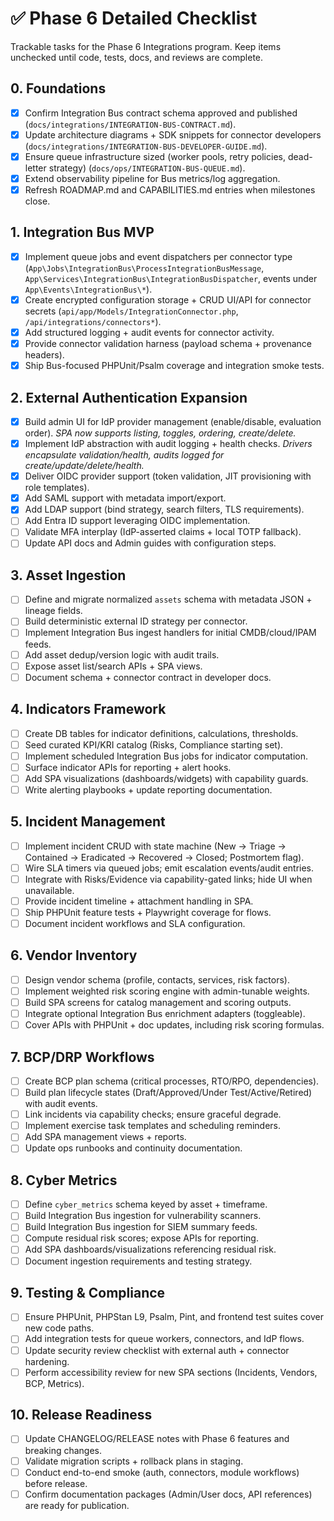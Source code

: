 # ✅ Phase 6 Detailed Checklist

Trackable tasks for the Phase 6 Integrations program. Keep items unchecked until code, tests, docs, and reviews are complete.

## 0. Foundations
- [x] Confirm Integration Bus contract schema approved and published (`docs/integrations/INTEGRATION-BUS-CONTRACT.md`).
- [x] Update architecture diagrams + SDK snippets for connector developers (`docs/integrations/INTEGRATION-BUS-DEVELOPER-GUIDE.md`).
- [x] Ensure queue infrastructure sized (worker pools, retry policies, dead-letter strategy) (`docs/ops/INTEGRATION-BUS-QUEUE.md`).
- [x] Extend observability pipeline for Bus metrics/log aggregation.
- [x] Refresh ROADMAP.md and CAPABILITIES.md entries when milestones close.

## 1. Integration Bus MVP
- [x] Implement queue jobs and event dispatchers per connector type (`App\Jobs\IntegrationBus\ProcessIntegrationBusMessage`, `App\Services\IntegrationBus\IntegrationBusDispatcher`, events under `App\Events\IntegrationBus\*`).
- [x] Create encrypted configuration storage + CRUD UI/API for connector secrets (`api/app/Models/IntegrationConnector.php`, `/api/integrations/connectors*`).
- [x] Add structured logging + audit events for connector activity.
- [x] Provide connector validation harness (payload schema + provenance headers).
- [x] Ship Bus-focused PHPUnit/Psalm coverage and integration smoke tests.

## 2. External Authentication Expansion
- [x] Build admin UI for IdP provider management (enable/disable, evaluation order). _SPA now supports listing, toggles, ordering, create/delete._
- [x] Implement IdP abstraction with audit logging + health checks. _Drivers encapsulate validation/health, audits logged for create/update/delete/health._
- [x] Deliver OIDC provider support (token validation, JIT provisioning with role templates).
- [x] Add SAML support with metadata import/export.
- [x] Add LDAP support (bind strategy, search filters, TLS requirements).
- [ ] Add Entra ID support leveraging OIDC implementation.
- [ ] Validate MFA interplay (IdP-asserted claims + local TOTP fallback).
- [ ] Update API docs and Admin guides with configuration steps.

## 3. Asset Ingestion
- [ ] Define and migrate normalized `assets` schema with metadata JSON + lineage fields.
- [ ] Build deterministic external ID strategy per connector.
- [ ] Implement Integration Bus ingest handlers for initial CMDB/cloud/IPAM feeds.
- [ ] Add asset dedup/version logic with audit trails.
- [ ] Expose asset list/search APIs + SPA views.
- [ ] Document schema + connector contract in developer docs.

## 4. Indicators Framework
- [ ] Create DB tables for indicator definitions, calculations, thresholds.
- [ ] Seed curated KPI/KRI catalog (Risks, Compliance starting set).
- [ ] Implement scheduled Integration Bus jobs for indicator computation.
- [ ] Surface indicator APIs for reporting + alert hooks.
- [ ] Add SPA visualizations (dashboards/widgets) with capability guards.
- [ ] Write alerting playbooks + update reporting documentation.

## 5. Incident Management
- [ ] Implement incident CRUD with state machine (New → Triage → Contained → Eradicated → Recovered → Closed; Postmortem flag).
- [ ] Wire SLA timers via queued jobs; emit escalation events/audit entries.
- [ ] Integrate with Risks/Evidence via capability-gated links; hide UI when unavailable.
- [ ] Provide incident timeline + attachment handling in SPA.
- [ ] Ship PHPUnit feature tests + Playwright coverage for flows.
- [ ] Document incident workflows and SLA configuration.

## 6. Vendor Inventory
- [ ] Design vendor schema (profile, contacts, services, risk factors).
- [ ] Implement weighted risk scoring engine with admin-tunable weights.
- [ ] Build SPA screens for catalog management and scoring outputs.
- [ ] Integrate optional Integration Bus enrichment adapters (toggleable).
- [ ] Cover APIs with PHPUnit + doc updates, including risk scoring formulas.

## 7. BCP/DRP Workflows
- [ ] Create BCP plan schema (critical processes, RTO/RPO, dependencies).
- [ ] Build plan lifecycle states (Draft/Approved/Under Test/Active/Retired) with audit events.
- [ ] Link incidents via capability checks; ensure graceful degrade.
- [ ] Implement exercise task templates and scheduling reminders.
- [ ] Add SPA management views + reports.
- [ ] Update ops runbooks and continuity documentation.

## 8. Cyber Metrics
- [ ] Define `cyber_metrics` schema keyed by asset + timeframe.
- [ ] Build Integration Bus ingestion for vulnerability scanners.
- [ ] Build Integration Bus ingestion for SIEM summary feeds.
- [ ] Compute residual risk scores; expose APIs for reporting.
- [ ] Add SPA dashboards/visualizations referencing residual risk.
- [ ] Document ingestion requirements and testing strategy.

## 9. Testing & Compliance
- [ ] Ensure PHPUnit, PHPStan L9, Psalm, Pint, and frontend test suites cover new code paths.
- [ ] Add integration tests for queue workers, connectors, and IdP flows.
- [ ] Update security review checklist with external auth + connector hardening.
- [ ] Perform accessibility review for new SPA sections (Incidents, Vendors, BCP, Metrics).

## 10. Release Readiness
- [ ] Update CHANGELOG/RELEASE notes with Phase 6 features and breaking changes.
- [ ] Validate migration scripts + rollback plans in staging.
- [ ] Conduct end-to-end smoke (auth, connectors, module workflows) before release.
- [ ] Confirm documentation packages (Admin/User docs, API references) are ready for publication.
